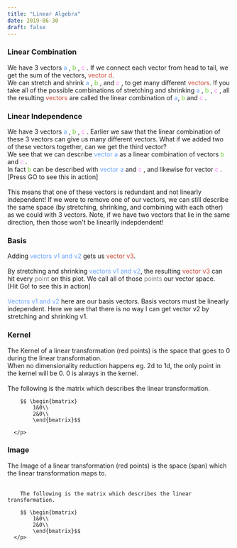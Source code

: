 ```yaml
---
title: "Linear Algebra"
date: 2019-06-30
draft: false
---
```


<html>
 
<link rel= "stylesheet" type= "text/css" href= "/kzen/css/concept.css">


<script src="/kzen/js/d3.min.js"></script>
<script src="/kzen/js/math.min.js"></script>
<script src="/kzen/js/plot_utils.js"></script>
<script src="/kzen/js/plot_class.js"></script>
<script src="/kzen/js/display_class.js"></script>
<script src="/kzen/js/concepts/lin_alg/lin_alg_utils.js"></script>
<script src="/kzen/js/concepts/lin_alg/lin_alg_vars.js"></script>


<body>

  <div class = 'concept-container' id = "linear-combination">
    <div class = 'concept-text'>
    	<h3>Linear Combination</h3>
    	<p>
        We have 3 vectors 
        <font color = "#68a2ff">a </font>,
        <font color = "#6bcc35">b </font>,
        <font color = "#ff80ff">c </font>.
        If we connect each vector from head to tail, we get the sum of the vectors, <font color = "#cc4634">vector d</font>.
        <br>
        We can stretch and shrink 
        <font color = "#68a2ff">a </font>,
        <font color = "#6bcc35">b </font>,
        and 
        <font color = "#ff80ff">c </font>, to get many different <font color = "#cc4634">vectors</font>.
        If you take all of the possible combinations of stretching and shrinking 
        <font color = "#68a2ff">a </font>,
        <font color = "#6bcc35">b </font>,
        <font color = "#ff80ff">c </font>, all the resulting <font color = "#cc4634">vectors</font> are called the linear combination of 
        <font color = "#68a2ff">a</font>,
        <font color = "#6bcc35"> b </font> and
        <font color = "#ff80ff"> c </font>.
      </p>
  </div>

<script type="text/javascript">
  var linCombo = new DisplayConceptExamplePlot({conceptId : linComboPayload.conceptId
          , conceptExampleId : 'lin-combo-example'
          , buttonId : linComboPayload.buttonId
          , xDomain : linAlgGlobalVar.plotDomain
          , yDomain : linAlgGlobalVar.plotDomain
          , height : linAlgGlobalVar.plotHeight
          , width : linAlgGlobalVar.plotWidth
          , numTicks : linAlgGlobalVar.numTicks
          , vecCoordJson: linComboPayload.vecCoordJson
          , duration: linComboPayload.duration
        })
  linCombo.makePlot();
  linCombo.makeVectors();
  linCombo.makeText({textList : linComboPayload.textList
                           , textCoordList : linComboPayload.textCoordList
                           , colorList : linComboPayload.textColorList});
  linCombo.makeButton();
</script>

</div>
  <div class = 'concept-container' id = "linear-independence">
    <div class = 'concept-text'>
      <h3>Linear Independence</h3>
      <p>
        We have 3 vectors 
        <font color = "#68a2ff">a </font>,
        <font color = "#6bcc35">b </font>,
        <font color = "#ff80ff">c </font>.
        Earlier we saw that the linear combination of these 3 vectors can give us many different vectors. What if we added two of these vectors together, can we get the third vector?
        <br>
        We see that we can describe <font color = "#68a2ff">vector a </font> as a linear combination of vectors <font color = "#6bcc35">b </font> and <font color = "#ff80ff">c </font>. 
        <br>
        In fact <font color = "#6bcc35">b </font> can be described with <font color = "#68a2ff">vector a </font> and <font color = "#ff80ff">c </font>, and likewise for vector <font color = "#ff80ff">c </font>.
        <br>
        [Press GO to see this in action]
        <br><br>
        This means that one of these vectors is redundant and not linearly independent! If we were to remove one of our vectors, we can still describe the same space (by stretching, shrinking, and combining with each other) as we could with 3 vectors. Note, if we have two vectors that lie in the same direction, then those won't be linearlly indepdendent!
      </p>
    </div>

<script type="text/javascript">
      var linIndependence = new DisplayConceptExamplePlot({conceptId : linIndPayload.conceptId
                , conceptExampleId : "lin-ind-example"
                , buttonId : linIndPayload.buttonId
                , xDomain : linAlgGlobalVar.plotDomain
                , yDomain : linAlgGlobalVar.plotDomain
                , height : linAlgGlobalVar.plotHeight
                , width : linAlgGlobalVar.plotWidth
                , numTicks : linAlgGlobalVar.numTicks
                , tarColor : linIndPayload.tarColor
                , tarSpace : linIndPayload.highlightSpace
                , vecCoordJson: linIndPayload.vecCoordJson
                , duration: linIndPayload.duration
              })
      linIndependence.makePlot();
      linIndependence.makeVectors();
      linIndependence.makeText({textList : linIndPayload.textList
                           , textCoordList : linIndPayload.textCoordList
                           , colorList : linIndPayload.textColorList});
      linIndependence.makeButton();
</script>
</div>

  <div class = 'concept-container' id = "basis">
    <div class = 'concept-text'>
      <h3> Basis</h3>
      <p>
        Adding <font color = "#68a2ff">vectors v1 and v2</font> gets us <font color = "#cc4634">vector v3</font>.
        <br><br>
        By stretching and shrinking <font color = "#68a2ff">vectors v1 and v2</font>, the resulting <font color = "#cc4634">vector v3</font> can hit every <font color = "grey">point</font> on this plot. We call all of those <font color = "grey">points</font> our vector space.
        <br>
        [Hit Go! to see this in action]
        <br><br>
        <font color = "#68a2ff">Vectors v1 and v2</font> here are our basis vectors. 
        Basis vectors must be linearly independent. Here we see that there is no way I can get vector v2 by stretching and shrinking v1.
    </p>

</div>
<script type="text/javascript">
          // Read in linAlgGlobalVar and kernelPayload
          var basisOrtho = new DisplayConceptExamplePlot({conceptId : basisPayload.conceptId
                , conceptExampleId : "basis-example-ortho"
                , buttonId : basisPayload.buttonId
                , xDomain : linAlgGlobalVar.plotDomain
                , yDomain : linAlgGlobalVar.plotDomain
                , height : linAlgGlobalVar.plotHeight
                , width : linAlgGlobalVar.plotWidth
                , numTicks : linAlgGlobalVar.numTicks
                , vecCoordJson: basisPayload.vecCoordJson
                , duration: basisPayload.duration
              })
          basisOrtho.makePlot();
          basisOrtho.makeVectors();
          basisOrtho.makeText({textList : basisPayload.textList
                           , textCoordList : basisPayload.textCoordList
                           , colorList : basisPayload.textColorList});
          basisOrtho.makeButton();
          
          </script>

  </div>


<div class = 'concept-container' id = "basis_non_ortho">
   <div class = 'concept-text' >
      <h3>Non Orthogonal Basis </h3>
      <p>
        Our vectors don't need to be orthogonal (cross at 90 deg). 
        <font color = "#68a2ff">v1 </font> and 
        <font color = "#68a2ff">v2 </font> can be basis vectors since they are linearly independent.
        Meaning <font color = "#cc4634">v3 </font> can hit all grey points by stretching and shrinking 
        <font color = "#68a2ff">v1 </font> and 
        <font color = "#68a2ff">v2 </font>.
        <br><br>
        Note: We don't have to stretch or shrink our vectors such they land on each grey point. These vectors can stretch and shrink such that they land anywhere!
    </p>
</div>

<script type="text/javascript">
          var basisNonOrtho = new DisplayConceptExamplePlot({conceptId : basisNonOrthoPayload.conceptId
                , conceptExampleId : "basis-example"
                , buttonId : basisNonOrthoPayload.buttonId
                , xDomain : linAlgGlobalVar.plotDomain
                , yDomain : linAlgGlobalVar.plotDomain
                , height : linAlgGlobalVar.plotHeight
                , width : linAlgGlobalVar.plotWidth
                , numTicks : linAlgGlobalVar.numTicks
                , vecCoordJson: basisNonOrthoPayload.vecCoordJson
                , duration: basisNonOrthoPayload.duration
                })
          basisNonOrtho.makePlot();
          basisNonOrtho.makeVectors();
          basisNonOrtho.makeButton();
          
    </script>
  </div>

  <div class = 'concept-container' id = "kernel">
    <div class = 'concept-text'>
      <h3>Kernel</h3>
      <p>
        The Kernel of a linear transformation (red points) is the space that goes to 0 during the  linear transformation. <br>
        When no dimensionality reduction happens eg. 2d to 1d, the only point in the kernel will be 0. 0 is always in the kernel.<br><br>
        The following is the matrix which describes the linear transformation.

        $$ \begin{bmatrix}
            1&0\\
            2&0\\
            \end{bmatrix}$$

      </p>
  </div>

<script type="text/javascript">
          // Read in linAlgGlobalVar and kernelPayload
          var kernel = new DisplayConceptExamplePlot({conceptId : kernelPayload.conceptId
                , conceptExampleId : "kernel-example"
                , buttonId : kernelPayload.buttonId
                , xDomain : linAlgGlobalVar.plotDomain
                , yDomain : linAlgGlobalVar.plotDomain
                , height : linAlgGlobalVar.plotHeight
                , width : linAlgGlobalVar.plotWidth
                , numTicks : linAlgGlobalVar.numTicks
                , tarColor : kernelPayload.tarColor
                , tarSpace : kernelPayload.highlightSpace
                , listNextDotSpaces : kernelPayload.listNextDotSpaces
                })
          kernel.makePlot();
          kernel.makeVectors();
          kernel.makeButton();

</script>
  </div>
  <div class = 'concept-container' id = "image">
    <div class = 'concept-text'>
      <h3>Image</h3>
      <p>
        The Image of a linear transformation (red points) is the space (span) which the linear transformation maps to. <br><br>
        
        The following is the matrix which describes the linear transformation.

        $$ \begin{bmatrix}
            1&0\\
            2&0\\
            \end{bmatrix}$$
      </p>
  </div>

<script type="text/javascript">
  var image = new DisplayConceptExamplePlot({conceptId : imagePayload.conceptId
                , conceptExampleId : "image-example"
                , buttonId : imagePayload.buttonId
                , xDomain : linAlgGlobalVar.plotDomain
                , yDomain : linAlgGlobalVar.plotDomain
                , height : linAlgGlobalVar.plotHeight
                , width : linAlgGlobalVar.plotWidth
                , numTicks : linAlgGlobalVar.numTicks
                , tarColor : imagePayload.tarColor
                , tarSpace : imagePayload.highlightSpace
                , listNextDotSpaces : imagePayload.listNextDotSpaces
                })
      image.makePlot();
      image.makeVectors();
      image.makeButton();

</script>

</body>
</html>


